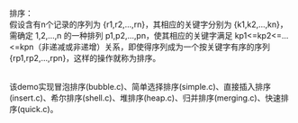 排序：<br/>
假设含有n个记录的序列为 {r1,r2,...,rn}，其相应的关键字分别为 {k1,k2,...,kn}，需确定 1,2,...,n 的一种排列 p1,p2,...,pn，使其相应的关键字满足 kp1<=kp2<=...<=kpn（非递减或非递增）关系，即使得序列成为一个按关键字有序的序列 {rp1,rp2,...,rpn}，这样的操作就称为排序。
<br/>
<br/>

该demo实现冒泡排序(bubble.c)、简单选择排序(simple.c)、直接插入排序(insert.c)、希尔排序(shell.c)、堆排序(heap.c)、归并排序(merging.c)、快速排序(quick.c)。